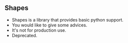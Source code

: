 ## Shapes
* Shapes is a library that provides basic python support.
* You would like to give some advices.
* It's not for production use.
* Deprecated.
